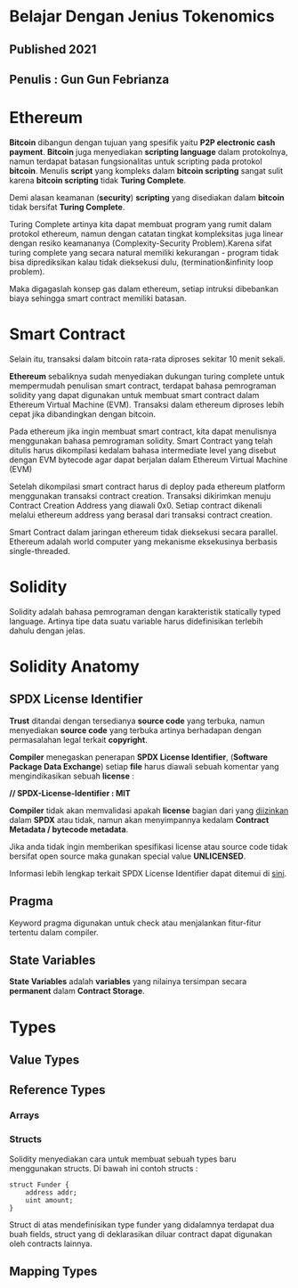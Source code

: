 # Belajar Dengan Jenius Tokenomics

## Published 2021

## Penulis : Gun Gun Febrianza



# Ethereum

**Bitcoin** dibangun dengan tujuan yang spesifik yaitu **P2P electronic cash payment**. **Bitcoin** juga menyediakan **scripting language** dalam protokolnya, namun terdapat batasan fungsionalitas untuk scripting pada protokol **bitcoin**. Menulis **script** yang kompleks dalam **bitcoin scripting** sangat sulit karena **bitcoin scripting** tidak **Turing Complete**. 

Demi alasan keamanan (**security**) **scripting** yang disediakan dalam **bitcoin** tidak bersifat **Turing Complete**.

Turing Complete artinya kita dapat membuat program yang rumit dalam protokol ethereum, namun dengan catatan tingkat kompleksitas juga linear dengan resiko keamananya (Complexity-Security Problem).Karena sifat turing complete yang secara natural memiliki kekurangan - program tidak bisa diprediksikan kalau tidak dieksekusi dulu, (termination&infinity loop problem).

Maka digagaslah konsep gas dalam ethereum, setiap intruksi dibebankan biaya sehingga smart contract memiliki batasan. 

# Smart Contract

 Selain itu, transaksi dalam bitcoin rata-rata diproses sekitar 10 menit sekali.

**Ethereum** sebaliknya sudah menyediakan dukungan turing complete untuk mempermudah penulisan smart contract, terdapat bahasa pemrograman solidity yang dapat digunakan untuk membuat smart contract dalam Ethereum Virtual Machine (EVM). Transaksi dalam ethereum diproses lebih cepat jika dibandingkan dengan bitcoin.

Pada ethereum jika ingin membuat smart contract, kita dapat menulisnya menggunakan bahasa pemrograman solidity. Smart Contract yang telah ditulis harus dikompilasi kedalam bahasa intermediate level yang disebut dengan EVM bytecode agar dapat berjalan dalam Ethereum Virtual Machine (EVM) 

Setelah dikompilasi smart contract harus di deploy pada ethereum platform menggunakan transaksi contract creation. Transaksi dikirimkan menuju Contract Creation Address yang diawali 0x0. Setiap contract  dikenali melalui ethereum address yang berasal dari transaksi contract creation.

Smart Contract dalam jaringan ethereum tidak dieksekusi secara parallel. Ethereum adalah world computer yang mekanisme eksekusinya berbasis single-threaded.

# Solidity 

Solidity adalah bahasa pemrograman dengan karakteristik statically typed language. Artinya tipe data suatu variable harus didefinisikan terlebih dahulu dengan jelas. 

# Solidity Anatomy

## SPDX License Identifier

**Trust** ditandai dengan tersedianya **source code** yang terbuka, namun menyediakan **source code** yang terbuka artinya berhadapan dengan permasalahan legal terkait **copyright**. 

**Compiler** menegaskan penerapan **SPDX License Identifier**, (**Software Package Data Exchange**) setiap **file** harus diawali sebuah komentar yang mengindikasikan sebuah **license** :

**// SPDX-License-Identifier : MIT**

**Compiler** tidak akan memvalidasi apakah **license** bagian dari yang [diizinkan](https://spdx.org/licenses/) dalam **SPDX** atau tidak, namun akan menyimpannya kedalam **Contract Metadata / bytecode metadata**.

Jika anda tidak ingin memberikan spesifikasi license atau source code tidak bersifat open source maka gunakan special value **UNLICENSED**.

Informasi lebih lengkap terkait SPDX License Identifier dapat ditemui di [sini](https://spdx.org/ids-how).

## Pragma

Keyword pragma digunakan untuk check atau menjalankan fitur-fitur tertentu dalam compiler.

## State Variables

**State Variables** adalah **variables** yang nilainya tersimpan secara **permanent** dalam **Contract Storage**.

# Types

## Value Types

## Reference Types 

### Arrays

### Structs

Solidity menyediakan cara untuk membuat sebuah types baru menggunakan structs. Di bawah ini contoh structs :

```
struct Funder {
    address addr;
    uint amount;
}
```

Struct di atas mendefinisikan type funder yang didalamnya terdapat dua buah fields, struct yang di deklarasikan diluar contract dapat digunakan oleh contracts lainnya.

## Mapping Types

